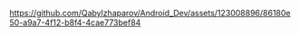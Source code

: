 


https://github.com/Qabylzhaparov/Android_Dev/assets/123008896/86180e50-a9a7-4f12-b8f4-4cae773bef84

